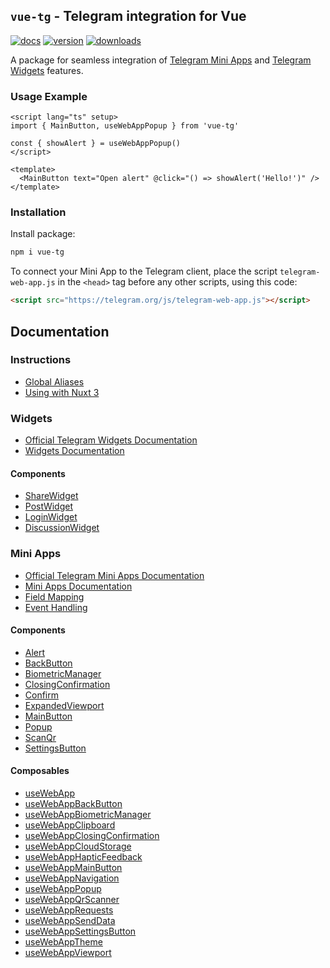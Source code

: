 ## `vue-tg` - Telegram integration for Vue 

[![docs](https://img.shields.io/badge/Documentation-gray?style=flat)](https://vue-tg.deptyped.com/)
[![version](https://img.shields.io/badge/Bot%20API-7.2-478be6?logo=telegram&style=flat)](https://core.telegram.org/bots/webapps#march-31-2024)
[![downloads](https://img.shields.io/npm/dm/vue-tg?label=Downloads&logo=npm&style=flat&color=478be6)](https://www.npmjs.com/package/vue-tg)

A package for seamless integration of [Telegram Mini Apps](https://core.telegram.org/bots/webapps) and [Telegram Widgets](https://core.telegram.org/widgets) features.

### Usage Example

```vue
<script lang="ts" setup>
import { MainButton, useWebAppPopup } from 'vue-tg'

const { showAlert } = useWebAppPopup()
</script>

<template>
  <MainButton text="Open alert" @click="() => showAlert('Hello!')" />
</template>
```

### Installation

Install package:

```bash
npm i vue-tg
```

To connect your Mini App to the Telegram client, place the script `telegram-web-app.js` in the `<head>` tag before any other scripts, using this code:

```html
<script src="https://telegram.org/js/telegram-web-app.js"></script>
```

## Documentation

### Instructions

- [Global Aliases](https://vue-tg.deptyped.com/installation.html#global-aliases)
- [Using with Nuxt 3](https://vue-tg.deptyped.com/installation.html#using-with-nuxt-3)

### Widgets

- [Official Telegram Widgets Documentation](https://core.telegram.org/widgets)
- [Widgets Documentation](https://vue-tg.deptyped.com/widgets.html)

#### Components

- [ShareWidget](https://vue-tg.deptyped.com/widgets.html#share-widget)
- [PostWidget](https://vue-tg.deptyped.com/widgets.html#post-widget)
- [LoginWidget](https://vue-tg.deptyped.com/widgets.html#login-widget)
- [DiscussionWidget](https://vue-tg.deptyped.com/widgets.html#discussion-widget)

### Mini Apps

- [Official Telegram Mini Apps Documentation](https://core.telegram.org/bots/webapps#initializing-mini-apps)
- [Mini Apps Documentation](https://vue-tg.deptyped.com/mini-apps.html)
- [Field Mapping](https://vue-tg.deptyped.com/mini-apps.html#field-mapping)
- [Event Handling](https://vue-tg.deptyped.com/mini-apps.html#event-handling)

#### Components

- [Alert](https://vue-tg.deptyped.com/mini-apps.html#alert)
- [BackButton](https://vue-tg.deptyped.com/mini-apps.html#backbutton)
- [BiometricManager](https://vue-tg.deptyped.com/mini-apps.html#biometricmanager)
- [ClosingConfirmation](https://vue-tg.deptyped.com/mini-apps.html#closingconfirmation)
- [Confirm](https://vue-tg.deptyped.com/mini-apps.html#confirm)
- [ExpandedViewport](https://vue-tg.deptyped.com/mini-apps.html#expandedviewport)
- [MainButton](https://vue-tg.deptyped.com/mini-apps.html#mainbutton)
- [Popup](https://vue-tg.deptyped.com/mini-apps.html#popup)
- [ScanQr](https://vue-tg.deptyped.com/mini-apps.html#scanqr)
- [SettingsButton](https://vue-tg.deptyped.com/mini-apps.html#settingsbutton)

#### Composables

- [useWebApp](https://vue-tg.deptyped.com/mini-apps.html#usewebapp)
- [useWebAppBackButton](https://vue-tg.deptyped.com/mini-apps.html#usewebappbackbutton)
- [useWebAppBiometricManager](https://vue-tg.deptyped.com/mini-apps.html#usewebappbiometricmanager)
- [useWebAppClipboard](https://vue-tg.deptyped.com/mini-apps.html#usewebappclipboard)
- [useWebAppClosingConfirmation](https://vue-tg.deptyped.com/mini-apps.html#usewebappclosingconfirmation)
- [useWebAppCloudStorage](https://vue-tg.deptyped.com/mini-apps.html#usewebappcloudstorage)
- [useWebAppHapticFeedback](https://vue-tg.deptyped.com/mini-apps.html#usewebapphapticfeedback)
- [useWebAppMainButton](https://vue-tg.deptyped.com/mini-apps.html#usewebappmainbutton)
- [useWebAppNavigation](https://vue-tg.deptyped.com/mini-apps.html#usewebappnavigation)
- [useWebAppPopup](https://vue-tg.deptyped.com/mini-apps.html#usewebapppopup)
- [useWebAppQrScanner](https://vue-tg.deptyped.com/mini-apps.html#usewebappqrscanner)
- [useWebAppRequests](https://vue-tg.deptyped.com/mini-apps.html#usewebapprequests)
- [useWebAppSendData](https://vue-tg.deptyped.com/mini-apps.html#usewebappsenddata)
- [useWebAppSettingsButton](https://vue-tg.deptyped.com/mini-apps.html#usewebappsettingsbutton)
- [useWebAppTheme](https://vue-tg.deptyped.com/mini-apps.html#usewebapptheme)
- [useWebAppViewport](https://vue-tg.deptyped.com/mini-apps.html#usewebappviewport)
